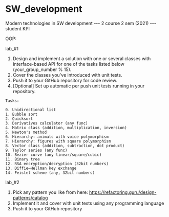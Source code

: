 # SW_development
Modern technologies in SW development --- 2 course 2 sem (2021) --- student KPI 

<bold>OOP:
  
  lab_#1
  
  1. Design and implement a solution with one or several classes with interface-based API for one of the tasks listed below (your_group_number % 15).
  2. Cover the classes you've introduced with unit tests.
  3. Push it to your GitHub repository for code review.
  4. [Optional] Set up automatic per push unit tests running in your repository.

    Tasks: 

    0. Unidirectional list
    1. Bubble sort
    2. Quicksort
    3. Derivatives calculator (any func)
    4. Matrix class (addition, multiplication, inversion)
    5. Newton's method
    6. Hierarchy: animals with voice polymorphism
    7. Hierarchy: figures with square polymorphism
    8. Vector class (addition, subtraction, dot product)
    9. Taylor series (any func)
    10. Bezier curve (any linear/square/cubic)
    11. Binary tree
    12. RSA encryption/decryption (32bit numbers)
    13. Diffie–Hellman key exchange
    14. Feistel scheme (any, 32bit numbers)
   
  lab_#2

  1. Pick any pattern you like from here: https://refactoring.guru/design-patterns/catalog
  2. Implement it and cover with unit tests using any programming language
  3. Push it to your GitHub repository
  
 
